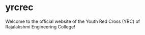 # yrcrec
Welcome to the official website of the Youth Red Cross (YRC) of Rajalakshmi Engineering College! 
